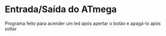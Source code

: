 # Entrada/Saída do ATmega

Programa feito para acender um led após apertar o botão e apagá-lo após soltar
